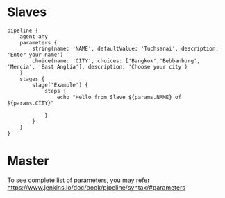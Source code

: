 # Slaves

```
pipeline {
    agent any
    parameters {
        string(name: 'NAME', defaultValue: 'Tuchsanai', description: 'Enter your name')
        choice(name: 'CITY', choices: ['Bangkok','Bebbanburg', 'Mercia', 'East Anglia'], description: 'Choose your city')
    }
    stages {
        stage('Example') {
            steps {
                echo "Hello from Slave ${params.NAME} of ${params.CITY}"
                
            }
        }
    }
}
```

# Master




To see complete list of parameters, you may refer https://www.jenkins.io/doc/book/pipeline/syntax/#parameters

